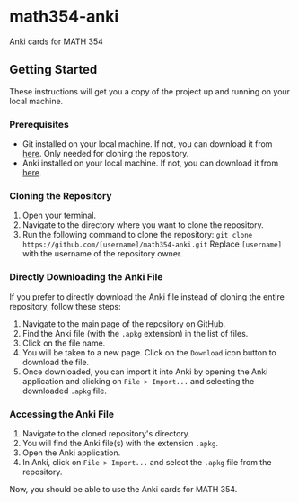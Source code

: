 # math354-anki
Anki cards for MATH 354

## Getting Started

These instructions will get you a copy of the project up and running on your local machine.

### Prerequisites

- Git installed on your local machine. If not, you can download it from [here](https://git-scm.com/downloads). Only needed for cloning the repository. 
- Anki installed on your local machine. If not, you can download it from [here](https://apps.ankiweb.net/).

### Cloning the Repository

1. Open your terminal.
2. Navigate to the directory where you want to clone the repository.
3. Run the following command to clone the repository: ``git clone https://github.com/[username]/math354-anki.git``
Replace `[username]` with the username of the repository owner.

### Directly Downloading the Anki File

If you prefer to directly download the Anki file instead of cloning the entire repository, follow these steps:

1. Navigate to the main page of the repository on GitHub.
2. Find the Anki file (with the `.apkg` extension) in the list of files.
3. Click on the file name.
4. You will be taken to a new page. Click on the `Download` icon button to download the file.
5. Once downloaded, you can import it into Anki by opening the Anki application and clicking on `File > Import...` and selecting the downloaded `.apkg` file.

### Accessing the Anki File

1. Navigate to the cloned repository's directory.
2. You will find the Anki file(s) with the extension `.apkg`.
3. Open the Anki application.
4. In Anki, click on `File > Import...` and select the `.apkg` file from the repository.

Now, you should be able to use the Anki cards for MATH 354.
